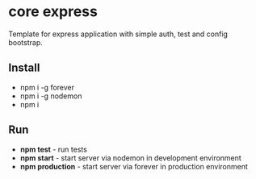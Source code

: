 # core express

Template for express application with simple auth, test and config bootstrap.

## Install

- npm i -g forever
- npm i -g nodemon
- npm i

## Run

- **npm test** - run tests
- **npm start** - start server via nodemon in development environment
- **npm production** - start server via forever in production environment